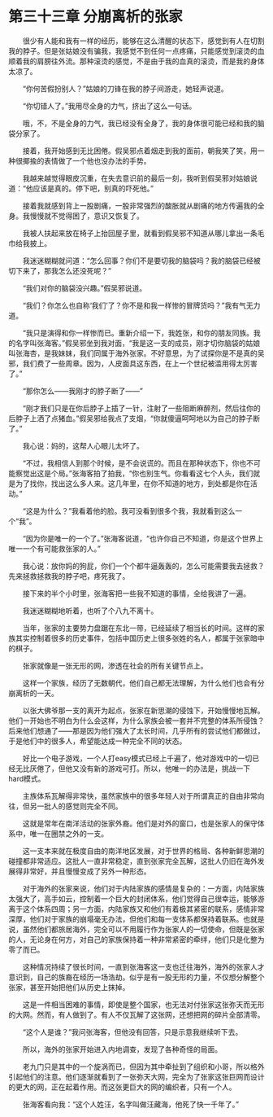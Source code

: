 # 第三十三章 分崩离析的张家


　　很少有人能和我有一样的经历，能够在这么清醒的状态下，感觉到有人在切割我的脖子。但是张姑娘没有骗我，我感觉不到任何一点疼痛，只能感觉到滚烫的血顺着我的肩膀往外流。那种滚烫的感觉，不是由于我的血真的滚烫，而是我的身体太凉了。

　　“你何苦假扮别人？”姑娘的刀锋在我的脖子间游走，她轻声说道。

　　“你切错人了。”我用尽全身的力气，挤出了这么一句话。

　　哦，不，不是全身的力气，我已经没有全身了，我的身体很可能已经和我的脑袋分家了。

　　接着，我开始感到无比困倦。假吴邪点着烟走到我的面前，朝我笑了笑，用一种很揶揄的表情做了一个他也没办法的手势。

　　我越来越觉得眼皮沉重，在失去意识前的最后一刻，我听到假吴邪对姑娘说道：“他应该是真的。停下吧，别真的吓死他。”

　　接着我就感到背上一股剧痛，一股非常强烈的酸胀就从剧痛的地方传遍我的全身。我慢慢就不觉得困了，意识又恢复了。

　　我被人扶起来放在椅子上抬回屋子里，就看到假吴邪不知道从哪儿拿出一条毛巾给我披上。

　　我迷迷糊糊就问道：“怎么回事？你们不是要切我的脑袋吗？我的脑袋已经被切下来了，那我怎么还没死呢？”

　　“我们对你的脑袋没兴趣。”假吴邪说道。

　　“我们？你怎么也自称‘我们’了？你不是和我一样惨的冒牌货吗？”我有气无力道。

　　“我只是演得和你一样惨而已。重新介绍一下，我姓张，和你的朋友同族。我的名字叫张海客。”假吴邪坐到我对面，“我是这一支的成员，刚才切你脑袋的姑娘叫张海杏，是我妹妹，我们同属于海外张家。不好意思，为了试探你是不是真的吴邪，我们费了一些周章。因为，人皮面具这东西，在上一个世纪被滥用得太厉害了。”

　　“那你怎么——我刚才的脖子断了——”

　　“刚才我们只是在你后脖子上插了一针，注射了一些阻断麻醉剂，然后往你的后脖子上洒了点猪血。”假吴邪给我点了支烟，“你就傻逼呵呵地以为自己的脖子断了。”

　　我心说：妈的，这帮人心眼儿太坏了。

　　“不过，我相信人到那个时候，是不会说谎的。而且在那种状态下，你也不可能察觉出这是个局。”张海客拍了拍我，“你也别生气。你看看这七个人头，我们就是为了找你，找出这么多人来。这几年里，在你不知道的地方，到处都是你在活动。”

　　“这是为什么？”我看着他的脸。我可没看到很多个我，我就看到这么一个“我”。

　　“因为你是唯一的一个了。”张海客说道，“也许你自己不知道，你是这个世界上唯一一个有可能救张家的人。”

　　我心说：放你妈的狗屁，你们一个个都牛逼轰轰的，怎么可能需要我去拯救？先来拯救拯救我的脖子吧，疼死我了。

　　接下来的半个小时里，张海客把一些我不知道的事情，全给我讲了一遍。

　　我迷迷糊糊地听着，也听了个八九不离十。

　　当年，张家的主要势力盘踞在东北一带，已经延续了相当长的时间。这样的家族其实控制着很多的历史事件，包括中国历史上很多张姓的名人，都属于张家暗中的棋子。

　　张家就像是一张无形的网，渗透在社会的所有关键节点上。

　　这样一个家族，经历了无数朝代，他们自己都无法理解，为什么他们也会有分崩离析的一天。

　　以张大佛爷那一支的离开为起点，张家在新思潮的侵蚀下，开始慢慢地瓦解。他们一开始也不明白为什么会这样，为什么家族会被一套并不完整的体系所侵蚀？后来他们想通了——那是因为他们强大了太长时间，几乎所有的尝试他们都做过，于是他们中的很多人，希望能达成一种完全不同的状态。

　　好比一个电子游戏，一个人打easy模式已经上千遍了，他对游戏中的一切已经无比厌倦了，但他又没有新的游戏可打。所以，他唯一的办法是，挑战一下hard模式。

　　主族体系瓦解得非常快，虽然家族中的很多年轻人对于所谓真正的自由非常向往，但另一批人的感觉则完全不同。

　　这就是常年在南洋活动的张家外裔。他们是对外的窗口，也是张家人的保守体系中，唯一在圈禁之外的一支。

　　这一支本来就在极度自由的南洋地区发展，对于世界的格局、各种新鲜思潮的碰撞都非常适应。这批人一直非常稳定，直到张家完全瓦解，这批人仍旧在海外发展得非常好，并且慢慢变成了另外一种形态。

　　对于海外的张家来说，他们对于内陆家族的感情是复杂的：一方面，内陆家族太强大了，高手如云，控制着一个巨大的封闭体系，他们觉得自己很幸运，能够游离于这个体系四周；另一方面，内陆家族又和他们有着极其紧密的联系，感情非常深厚，他们对于家族的崩塌毫无办法，但他们和每一支体系都保持着联系。也就是说，虽然他们都旅居海外，完全可以不用履行作为张家人的一切使命，但既是张家的人，无论身在何方，对自己的家族保持着一种非常紧密的牵绊，他们只是化整为零了而已。

　　这种情况持续了很长时间，一直到张海客这一支也迁往海外，海外的张家人才意识到，自己的族裔在经历一场浩劫。似乎是有一股无形的力量，不仅想分解整个张家，甚至开始把他们从历史上抹掉。

　　这是一件相当困难的事情，即使是整个国家，也无法对付张家这张弥天而无形的大网。然而，有人做到了。有人不仅瓦解了这张网，还想把网的碎片全部清零。

　　“这个人是谁？”我问张海客，但他没有回答，只是示意我继续听下去。

　　所以，海外的张家开始进入内地调查，发现了各种奇怪的局面。

　　老九门只是其中的一个旋涡而已，但因为其中牵扯到了组织和小哥，所以格外引起他们的注意。他们逐渐就看到了一张弥天大网，完全为了张家这张巨网而设计的更大的网，正在起着作用。而这张更巨大的网的编织者，只有一个人。

　　张海客看向我：“这个人姓汪，名字叫做汪藏海，他死了快一千年了。”


